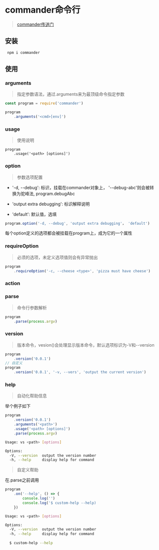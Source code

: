 
# commander命令行

> [commander传送门](https://github.com/tj/commander.js/blob/HEAD/Readme_zh-CN.md)

## 安装

```bash
 npm i commander

```

## 使用

### arguments

> 指定参数语法，通过.arguments来为最顶级命令指定参数

```js
const program = require('commander')

program
    .arguments('<cmd>[env]')

```

### usage

> 使用说明

```
program
    .usage('<path> [options]')

```

### option

> 参数选项配置

- '-d, --debug': 标识，挂载在commander对象上， '--debug-abc'则会被转换为驼峰法, program.debugAbc

- 'output extra debugging': 标识解释说明

- 'default': 默认值，选填

```js
program.option('-d, --debug', 'output extra debugging'， 'default')

```

每个option定义的选项都会被挂载在program上，成为它的一个属性

### requireOption

> 必须的选项，未定义选项值则会有异常抛出

```js
program
    .requireOption('-c, --cheese <type>', 'pizza must have cheese')
```

### action

### parse

> 命令行参数解析

```js
program
    .parse(process.argv)
```

### version

> 版本命令，vesion()会处理显示版本命令，默认选项标识为-V和--version

```js
program
    .version('0.0.1')
// 自定义
program
    .version('0.0.1', '-v, --vers', 'output the current version')
```

### help

> 自动化帮助信息

举个例子如下

```js
program
    .version('0.0.1')
    .arguments('<path>')
    .usage('<path> [options]')
    .parse(process.argv)

```


```bash
Usage: vs <path> [options]

Options:
  -V, --version  output the version number
  -h, --help     display help for command

```

> 自定义帮助

在.parse之前调用
```js
program
    .on('--help', () => {
        console.log('')
        console.log('$ custom-help --help)
    })

```

```bash
Usage: vs <path> [options]

Options:
  -V, --version  output the version number
  -h, --help     display help for command
  
  $ custom-help --help

```